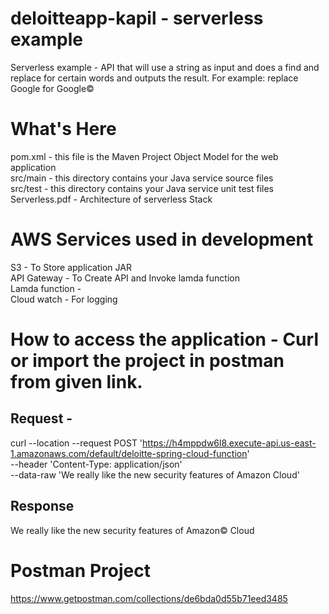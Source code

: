 # deloitteapp-kapil - serverless  example 
Serverless example - API that will use a string as input and does a find and replace for certain words and outputs the result. For example: replace Google for Google©
# What's Here
pom.xml - this file is the Maven Project Object Model for the web application                          
src/main - this directory contains your Java service source files                    
src/test - this directory contains your Java service unit test files 
Serverless.pdf - Architecture of serverless Stack
# AWS Services used in development
  S3 -  To Store application  JAR             
  API Gateway -  To Create API and Invoke lamda function                                 
  Lamda function -                                            
  Cloud watch -  For logging 
# How to access the application - Curl or import the project in postman from given link.
## Request -
curl --location --request POST 'https://h4mppdw6l8.execute-api.us-east-1.amazonaws.com/default/deloitte-spring-cloud-function' \
--header 'Content-Type: application/json' \
--data-raw 'We really like the new security features of Amazon Cloud'
## Response
  We really like the new security features of Amazon© Cloud
  
 # Postman Project
 https://www.getpostman.com/collections/de6bda0d55b71eed3485
